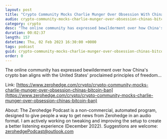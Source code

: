```yaml
---
layout: post
title: "Crypto Community Mocks Charlie Munger Over Obsession With China's Bitcoin Ban"
audio: crypto-community-mocks-charlie-munger-over-obsession-chinas-bitcoin-ban-0
category: crypto
desc: "The online community has expressed bewilderment over how China's crypto ban aligns with the United States' proclaimed principles of freedom..."
duration: 00:02:37
length: 157
datetime: Thu, 02 Feb 2023 16:30:00 +0000
tags: podcast
guid: crypto-community-mocks-charlie-munger-over-obsession-chinas-bitcoin-ban-0
order: 0
---
```

The online community has expressed bewilderment over how China's crypto ban aligns with the United States' proclaimed principles of freedom...

Link: [https://www.zerohedge.com/crypto/crypto-community-mocks-charlie-munger-over-obsession-chinas-bitcoin-ban](https://www.zerohedge.com/crypto/crypto-community-mocks-charlie-munger-over-obsession-chinas-bitcoin-ban)

About: The Zerohedge Podcast is a non-commercial, automated program, designed to give people a way to get news from Zerohedge in an audio format.  I am actively working on tweaking and improving the setup to create a better listening experience (December 2022).  Suggestions are welcome: [zerohedgePodcast@outlook.com](mailto:zerohedgePodcast@outlook.com)